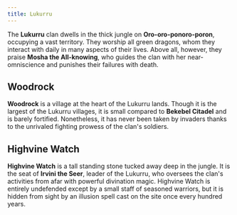 ```yaml
---
title: Lukurru
---
```


The **Lukurru** clan dwells in the thick jungle on **Oro-oro-ponoro-poron**, occupying a vast territory. They worship all green dragons, whom they interact with daily in many aspects of their lives. Above all, however, they praise **Mosha the All-knowing**, who guides the clan with her near-omniscience and punishes their failures with death.

## Woodrock

**Woodrock** is a village at the heart of the Lukurru lands. Though it is the largest of the Lukurru villages, it is small compared to **Bekebel Citadel** and is barely fortified. Nonetheless, it has never been taken by invaders thanks to the unrivaled fighting prowess of the clan's soldiers.

## Highvine Watch

**Highvine Watch** is a tall standing stone tucked away deep in the jungle. It is the seat of **Irvini the Seer**, leader of the Lukurru, who oversees the clan's activities from afar with powerful divination magic. Highvine Watch is entirely undefended except by a small staff of seasoned warriors, but it is hidden from sight by an illusion spell cast on the site once every hundred years.
